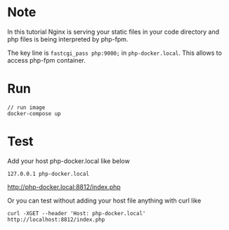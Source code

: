 # Note

In this tutorial Nginx is serving your static files in your code directory and php files is being interpreted by php-fpm.

The key line is `fastcgi_pass php:9000;` in `php-docker.local`. This allows to access php-fpm container.

# Run    
    // run image
    docker-compose up
# Test

Add your host php-docker.local like below

    127.0.0.1 php-docker.local

http://php-docker.local:8812/index.php

Or you can test without adding your host file anything with curl like

    curl -XGET --header 'Host: php-docker.local' http://localhost:8812/index.php



